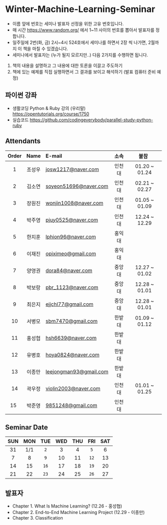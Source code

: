 # Winter-Machine-Learning-Seminar

- 이름 앞에 번호는 세미나 발표자 선정을 위한 고유 번호입니다. 
- 매 시간 https://www.random.org/ 에서 1~11 사이의 번호를 뽑아서 발표자를 정합니다. 
- 일주일에 2번(화, 금) 2시~4시 524호에서 세미나를 하면서 2장 씩 나가면, 2월까지 이 책을 마칠 수 있겠습니다.
- 세미나에서 발표자는 (누가 될지 모르지만..) 다음 2가지를 수행하면 됩니다.
1) 책의 내용을 설명하고 그 내용에 대한 토론을 이끌고 주도하기
2) 책에 있는 예제를 직접 실행하면서 그 결과를 보이고 해석하기 (발표 컴퓨터 준비 예정)

## 파이썬 강좌
- 생활코딩 Python & Ruby 강의 (우리말)
<https://opentutorials.org/course/1750>
- 실습코드
<https://github.com/codingeverybody/parallel-study-python-ruby>

## Attendants
 Order | Name | E-mail                 | 소속 | 불참   
 :---: | :--: | :--------------------- | :--: | :-------: 
 1     | 조성우 | josw1217@naver.com     | 인천대 | 01.20 ~ 01.24 
 2     | 김소연 | soyeon51696@naver.com  | 인천대 | 02.21 ~ 02.27
 3     | 장원진 | wonjin1008@naver.com   | 인천대 | 01.05 ~ 01.09
 4     | 박주영 | pjuy0525@naver.com     | 인천대 | 12.24 ~ 12.29
 5     | 한지훈 | lphion96@naver.com     | 홍익대 |           
 6     | 이재진 | opiximeo@gmail.com     | 홍익대 |           
 7     | 양영권 | dora84@naver.com       | 중앙대 | 12.27 ~ 01.02
 8     | 박보랑 | pbr_1123@naver.com     | 중앙대 | 12.28 ~ 01.01
 9     | 최은지 | ejjchl77@gmail.com     | 중앙대 | 12.28 ~ 01.01
 10    | 서병모 | sbm7470@gmail.com      | 한밭대 | 01.09 ~ 01.12
 11    | 홍성협 | hsh6639@naver.com      | 한밭대 |           
 12    | 유병호 | hoya0824@naver.com     | 한밭대 |           
 13    | 이종만 | leejongman93@gmail.com | 한밭대 |
 14    | 곽우정 | violin2003@naver.com   | 인천대 | 01.01 ~ 01.25
 15    | 박준영 | 9851248@gmail.com      | 인천대 | 


## Seminar Date
SUN | MON | TUE | WED | THU | FRI | SAT
:-: | :-: | :-: | :-: | :-: | :-: | :-:
31 | 1/1 | `2` | 3 | 4 | `5` | 6 
7 | 8 | `9` | 10 | 11 | `12` | 13 
14 | 15 | `16` | 17 | 18 | `19` | 20
21 | 22 | `23` | 24 | 25 | `26` | 27


## 발표자
- Chapter 1. What Is Machine Learning? (12.26 - 홍성협)
- Chapter 2. End-to-End Machine Learning Project (12.29 - 이종만)
- Chapter 3. Classification
